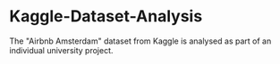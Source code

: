 # Kaggle-Dataset-Analysis
The "Airbnb Amsterdam" dataset from Kaggle is analysed as part of an individual university project.
